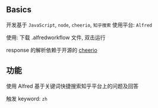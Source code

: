 ## Basics
开发基于 `JavaScript`, `node`,  `cheerio`, `知乎搜索`
使用平台: `Alfred`

使用: 下载 .alfredworkflow 文件, 双击运行

response 的解析依赖于开源的 [cheerio](https://github.com/cheeriojs/cheerio)



## 功能

使用 Alfred 基于关键词快捷搜索知乎平台上的问题及回答

触发 keyword: `zh`